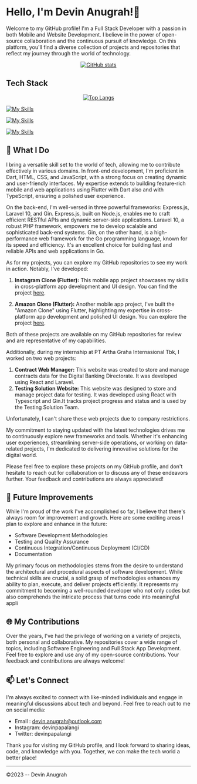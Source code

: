 #  Hello, I'm Devin Anugrah!👋
Welcome to my GitHub profile! I'm a Full Stack Developer with a passion in both Mobile and Website Development. I believe in the power of open-source collaboration and the continuous pursuit of knowledge. On this platform, you'll find a diverse collection of projects and repositories that reflect my journey through the world of technology.
<div align="center">
  <a href="https://github.com/anuraghazra/github-readme-stats#gh-dark-mode-only">
    <img src="https://github-readme-stats.vercel.app/api?username=devinpapalangi&show_icons=true&theme=dark#gh-dark-mode-only" alt="GitHub stats" />
  </a>
</div>

## Tech Stack

<div align="center">
  <a href="https://github.com/anuraghazra/github-readme-stats#gh-dark-mode-only">
    <img src="https://github-readme-stats.vercel.app/api/top-langs/?username=devinpapalangi&show_icons=true&theme=dark#gh-dark-mode-only" alt="Top Langs" />
  </a>
</div>

[![My Skills](https://skillicons.dev/icons?i=react,laravel,express,flutter)](https://skillicons.dev)

[![My Skills](https://skillicons.dev/icons?i=html,css,js,typescript,python,c,dart,php)](https://skillicons.dev)

[![My Skills](https://skillicons.dev/icons?i=mongodb,postgres)](https://skillicons.dev)

## 🚀 What I Do

I bring a versatile skill set to the world of tech, allowing me to contribute effectively in various domains. In front-end development, I'm proficient in Dart, HTML, CSS, and JavaScript, with a strong focus on creating dynamic and user-friendly interfaces. My expertise extends to building feature-rich mobile and web applications using Flutter with Dart also and with TypeScript, ensuring a polished user experience.

On the back-end, I'm well-versed in three powerful frameworks: Express.js, Laravel 10, and Gin. Express.js, built on Node.js, enables me to craft efficient RESTful APIs and dynamic server-side applications. Laravel 10, a robust PHP framework, empowers me to develop scalable and sophisticated back-end systems. Gin, on the other hand, is a high-performance web framework for the Go programming language, known for its speed and efficiency. It's an excellent choice for building fast and reliable APIs and web applications in Go.

As for my projects, you can explore my GitHub repositories to see my work in action. Notably, I've developed:

1. **Instagram Clone (Flutter):** This mobile app project showcases my skills in cross-platform app development and UI design. You can find the project [here](https://github.com/devinpapalangi/instagram-clone).

2. **Amazon Clone (Flutter):** Another mobile app project, I've built the "Amazon Clone" using Flutter, highlighting my expertise in cross-platform app development and polished UI design. You can explore the project [here](https://github.com/devinpapalangi/amazon-clone).

Both of these projects are available on my GitHub repositories for review and are representative of my capabilities.

Additionally, during my internship at PT Artha Graha Internasional Tbk, I worked on two web projects:
1. **Contract Web Manager:** This website was created to store and manage contracts data for the Digital Banking Directorate. It was developed using React and Laravel.
2. **Testing Solution Website:** This website was designed to store and manage project data for testing. It was developed using React with Typescript and Gin.It tracks project progress and status and is used by the Testing Solution Team.

Unfortunately, I can't share these web projects due to company restrictions.

My commitment to staying updated with the latest technologies drives me to continuously explore new frameworks and tools. Whether it's enhancing user experiences, streamlining server-side operations, or working on data-related projects, I'm dedicated to delivering innovative solutions for the digital world.

Please feel free to explore these projects on my GitHub profile, and don't hesitate to reach out for collaboration or to discuss any of these endeavors further. Your feedback and contributions are always appreciated!
## 🌟 Future Improvements
While I'm proud of the work I've accomplished so far, I believe that there's always room for improvement and growth. Here are some exciting areas I plan to explore and enhance in the future:
- Software Development Methodologies
- Testing and Quality Assurance
- Continuous Integration/Continuous Deployment (CI/CD)
- Documentation

My primary focus on methodologies stems from the desire to understand the architectural and procedural aspects of software development. While technical skills are crucial, a solid grasp of methodologies enhances my ability to plan, execute, and deliver projects efficiently. It represents my commitment to becoming a well-rounded developer who not only codes but also comprehends the intricate process that turns code into meaningful appli

## 🌐 My Contributions
Over the years, I've had the privilege of working on a variety of projects, both personal and collaborative. My repositories cover a wide range of topics, including Software Engineering and Full Stack App Development. Feel free to explore and use any of my open-source contributions. Your feedback and contributions are always welcome!

## 📫 Let's Connect
I'm always excited to connect with like-minded individuals and engage in meaningful discussions about tech and beyond. Feel free to reach out to me on social media:
- Email : devin.anugrah@outlook.com
- Instagram: devinpapalangi
- Twitter: devinpapalangi

Thank you for visiting my GitHub profile, and I look forward to sharing ideas, code, and knowledge with you. Together, we can make the tech world a better place!

---

©2023 -- Devin Anugrah
